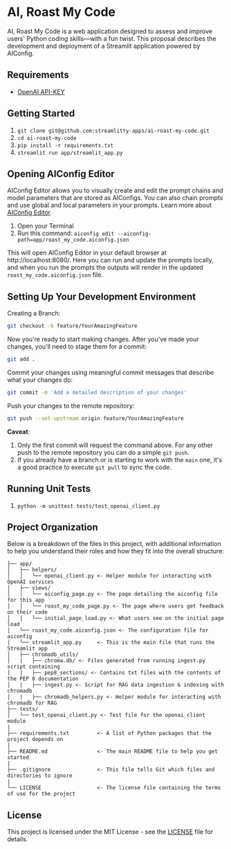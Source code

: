 # **AI, Roast My Code**

AI, Roast My Code is a web application designed to assess and improve users' Python coding skills—with a fun twist. This proposal describes the development and deployment of a Streamlit application powered by AIConfig.

Requirements
------------
- [OpenAI API-KEY](https://platform.openai.com/docs/api-reference/api-keys)

Getting Started
------------
1. `git clone git@github.com:streamlitty-apps/ai-roast-my-code.git`
2. `cd ai-roast-my-code`
3. `pip install -r requirements.txt`
4. `streamlit run app/streamlit_app.py`

Opening AIConfig Editor
------------
AIConfig Editor allows you to visually create and edit the prompt chains and model parameters that are stored as AIConfigs. You can also chain prompts and use global and local parameters in your prompts. Learn more about [AIConfig Editor](https://aiconfig.lastmileai.dev/docs/editor).

1. Open your Terminal
2. Run this command: `aiconfig edit --aiconfig-path=app/roast_my_code.aiconfig.json`

This will open AIConfig Editor in your default browser at http://localhost:8080/. Here you can run and update the prompts locally, and when you run the prompts the outputs will render in the updated `roast_my_code.aiconfig.json` file.

Setting Up Your Development Environment
------------

Creating a Branch:

```bash
git checkout -b feature/YourAmazingFeature
```

Now you're ready to start making changes. After you've made your changes, you'll need to stage them for a commit:

```bash
git add .
```

Commit your changes using meaningful commit messages that describe what your changes do:

```bash
git commit -m 'Add a detailed description of your changes'
```

Push your changes to the remote repository:

```bash
git push --set-upstream origin feature/YourAmazingFeature
```

**Caveat**:

1. Only the first commit will request the command above. For any other push to the remote repository you can do a simple `git push`.
2. If you already have a branch or is starting to work with the `main` one, it's a good practice to execute `git pull` to sync the code.

Running Unit Tests
------------
1. `python -m unittest tests/test_openai_client.py`

Project Organization
------------

Below is a breakdown of the files in this project, with additional information to help you understand their roles and how they fit into the overall structure:

    ├── app/
    │   ├── helpers/
    │   │   └── openai_client.py <- Helper module for interacting with OpenAI services
    │   ├── views/
    │   │   └── aiconfig_page.py <- The page detailing the aiconfig file for this app
    │   │   └── roast_my_code_page.py <- The page where users get feedback on their code
    │   │   └── initial_page_load.py <- What users see on the initial page load
    │   └── roast_my_code.aiconfig.json <- The configuration file for aiconfig
    │   └── streamlit_app.py     <- This is the main file that runs the Streamlit app
    │   ├── chromadb_utils/
    │   |   ├── chroma.db/ <- Files generated from running ingest.py script containing 
    │   |   ├── pep8_sections/ <- Contains txt files with the contents of the PEP 8 documentation
    │   |   ├── ingest.py <- Script for RAG data ingestion & indexing with chromadb
    │   |   ├── chromadb_helpers.py <- Helper module for interacting with chromadb for RAG
    ├── tests/
    │   └── test_openai_client.py <- Test file for the openai_client module
    |
    ├── requirements.txt         <- A list of Python packages that the project depends on
    |
    ├── README.md                <- The main README file to help you get started
    |
    ├── .gitignore               <- This file tells Git which files and directories to ignore
    |
    └── LICENSE                  <- The license file containing the terms of use for the project

License
------------
This project is licensed under the MIT License - see the [LICENSE](LICENSE.md) file for details.

